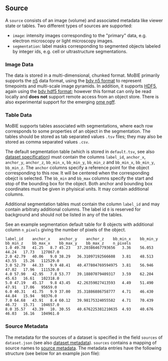 ## <a name="source"></a>Source

A `source` consists of an image (volume) and associated metadata like viewer state or tables. 
Two different types of sources are supported:
- `image`: intensity images corresponding to the "primary" data, e.g. electron microscopy or light microscopy images.
- `segmentation`: label masks corresponding to segmented objects labeled by integer ids, e.g. cell or ultrastructure segmentations.

### <a name="data"></a>Image Data

The data is stored in a multi-dimensional, chunked format.
MoBIE primarily supports the [n5](https://github.com/saalfeldlab/n5) data format, using the [bdv n5 format](https://github.com/bigdataviewer/bigdataviewer-core/blob/master/BDV%20N5%20format.md) to represent timepoints and multi-scale image pyramids.
In addition, it supports [HDF5](https://www.hdfgroup.org/solutions/hdf5/), again using the [bdv hdf5 format](https://imagej.net/BigDataViewer.html#About_the_BigDataViewer_data_format); however this format can only be read locally and **does not** support remote access from an object store.
There is also experimental support for the emerging [ome ngff](https://ngff.openmicroscopy.org/latest/).

### <a name="table"></a>Table Data

MoBIE supports tables associated with segmentations, where each row corresponds to some properties of an object in the segmentation.
The tables should be stored as tab separated values `.tsv` files; they may also be stored as comma separated values `.csv`.

The default segmentation table (which is stored in `default.tsv`, see also [dataset specification](#dataset)) must contain the columns `label_id`, `anchor_x`, `anchor_y`, `anchor_z`,
`bb_min_x`, `bb_min_y`, `bb_min_z` and `bb_min_x`, `bb_min_y`, `bb_min_z`. The `anchor` columns specify a reference point for the object corresponding to this row. It will be centered
when the corresponding obejct is selected. The `bb_min` and `bb_max` columns specify the start and stop of the bounding box for the object. Both anchor and bounding box coordinates must
be given in phyisical units. It may contain additional columns.

Additional segmentation tables must contain the column `label_id` and may contain arbitraty additional columns.
The label id `0` is reserved for background and should not be listed in any of the tables.

See an example segmentation default table for 8 objects with additional column `n_pixels` giving the number of pixels of the object.
```tsv
label_id    anchor_x    anchor_y    anchor_z    bb_min_x    bb_min_y    bb_min_z    bb_max_x    bb_max_y    bb_max_z    n_pixels
1.0 49.78   41.25   8.7 45.23   37.20386467793656   3.36    56.053  44.24   17.73   127867.0
2.0 42.79   40.06   9.0 38.29   36.31097192566608   3.81    48.513  43.55   15.26   112529.0
3.0 52.79   44.33   9.9 48.41   40.477804769594975  3.81    56.946  47.02   17.96   111520.0
4.0 57.90   42.95   7.8 53.77   39.18807079409317   3.59    62.204  45.63   16.61   102318.0
5.0 47.19   45.17   9.8 43.45   42.26359027413593   4.49    51.490  47.91   17.06   95659.0
6.0 40.31   41.75   9.9 37.00   35.31886886758777   4.71    46.430  44.84   15.94   98376.0
7.0 64.68   43.91   8.4 60.12   39.98175324055582   4.71    70.439  46.72   15.71   104657.0
8.0 35.57   43.39   10. 30.55   40.676225381210635  4.93    40.676  46.03   16.16   104961.0
```

### <a name="source-metadata"></a>Source Metadata

The metadata for the sources of a dataset is specified in the field `sources` of `dataset.json` (see also [dataset metadata](#dataset-metadata)).
`sources` contains a mapping of source names to [source metadata](https://github.com/mobie/mobie.github.io/tree/master/schema/source.schema.json).
The metadata entries have the following structure (see below for an example json file):
